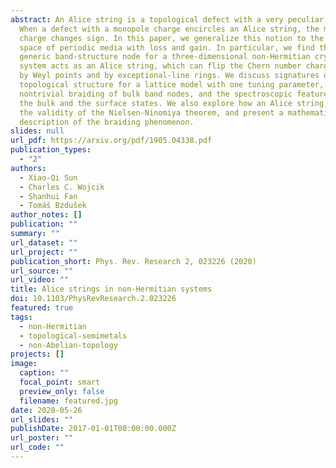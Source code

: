 ```yaml
---
abstract: An Alice string is a topological defect with a very peculiar feature.
  When a defect with a monopole charge encircles an Alice string, the monopole
  charge changes sign. In this paper, we generalize this notion to the momentum
  space of periodic media with loss and gain. In particular, we find that the
  generic band-structure node for a three-dimensional non-Hermitian crystalline
  system acts as an Alice string, which can flip the Chern number charge carried
  by Weyl points and by exceptional-line rings. We discuss signatures of this
  topological structure for a lattice model with one tuning parameter, including
  nontrivial braiding of bulk band nodes, and the spectroscopic features of both
  the bulk and the surface states. We also explore how an Alice string affects
  the validity of the Nielsen-Ninomiya theorem, and present a mathematical
  description of the braiding phenomenon.
slides: null
url_pdf: https://arxiv.org/pdf/1905.04338.pdf
publication_types:
  - "2"
authors:
  - Xiao-Qi Sun
  - Charles C. Wojcik
  - Shanhui Fan
  - Tomáš Bzdušek
author_notes: []
publication: ""
summary: ""
url_dataset: ""
url_project: ""
publication_short: Phys. Rev. Research 2, 023226 (2020)
url_source: ""
url_video: ""
title: Alice strings in non-Hermitian systems
doi: 10.1103/PhysRevResearch.2.023226
featured: true
tags:
  - non-Hermitian
  - topological-semimetals
  - non-Abelian-topology
projects: []
image:
  caption: ""
  focal_point: smart
  preview_only: false
  filename: featured.jpg
date: 2020-05-26
url_slides: ""
publishDate: 2017-01-01T00:00:00.000Z
url_poster: ""
url_code: ""
---
```

